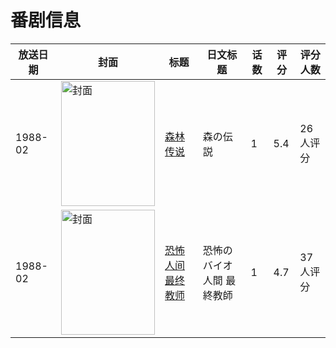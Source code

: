 # 番剧信息

|放送日期|封面|标题|日文标题|话数|评分|评分人数|
|---|---|---|---|---|---|---|
|1988-02|<img src="//lain.bgm.tv/pic/cover/c/04/1e/137287_gnh72.jpg" alt="封面" style="width:150px;height:200px;object-fit:cover;">|[森林传说](https://bangumi.tv/subject/137287)|森の伝説|1|5.4|26人评分|
|1988-02|<img src="//lain.bgm.tv/pic/cover/c/27/17/78087_K4Vml.jpg" alt="封面" style="width:150px;height:200px;object-fit:cover;">|[恐怖人间 最终教师](https://bangumi.tv/subject/78087)|恐怖のバイオ人間 最終教師|1|4.7|37人评分|
